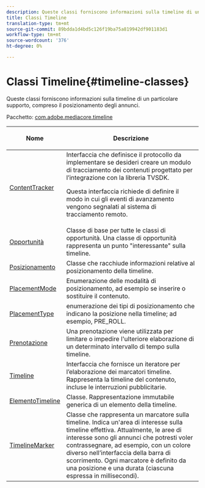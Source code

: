 ```yaml
---
description: Queste classi forniscono informazioni sulla timeline di un particolare supporto, compreso il posizionamento degli annunci.
title: Classi Timeline
translation-type: tm+mt
source-git-commit: 89bdda1d4bd5c126f19ba75a819942df901183d1
workflow-type: tm+mt
source-wordcount: '376'
ht-degree: 0%

---
```



# Classi Timeline{#timeline-classes}

Queste classi forniscono informazioni sulla timeline di un particolare supporto, compreso il posizionamento degli annunci.

Pacchetto: [com.adobe.mediacore.timeline](https://help.adobe.com/en_US/primetime/api/psdk/asdoc-dhls_1.4/com/adobe/mediacore/timeline/package-detail.html)

<table frame="all" colsep="1" rowsep="1" id="table_6752E908BA6546549619994A3F7D5F87"> 
 <thead> 
  <tr rowsep="1"> 
   <th colname="1" class="entry"> Nome </th> 
   <th colname="2" class="entry"> <p>Descrizione </p> </th> 
  </tr> 
 </thead>
 <tbody> 
  <tr rowsep="1"> 
   <td colname="1"> <span class="codeph"> <a href="https://help.adobe.com/en_US/primetime/api/psdk/asdoc-dhls_1.4/com/adobe/mediacore/timeline/ContentTracker.html" format="html" scope="external"> ContentTracker  </a> </span> </td> 
   <td colname="2"> Interfaccia che definisce il protocollo da implementare se desideri creare un modulo di tracciamento dei contenuti progettato per l’integrazione con la libreria TVSDK. <p>Questa interfaccia richiede di definire il modo in cui gli eventi di avanzamento vengono segnalati al sistema di tracciamento remoto. </p> </td> 
  </tr> 
  <tr rowsep="1"> 
   <td colname="1"> <span class="codeph"> <a href="https://help.adobe.com/en_US/primetime/api/psdk/asdoc-dhls_1.4/com/adobe/mediacore/timeline/Opportunity.html" format="html" scope="external"> Opportunità  </a> </span> </td> 
   <td colname="2"> Classe di base per tutte le classi di opportunità. Una classe di opportunità rappresenta un punto "interessante" sulla timeline. </td> 
  </tr> 
  <tr rowsep="1"> 
   <td colname="1"> <span class="codeph"> <a href="https://help.adobe.com/en_US/primetime/api/psdk/asdoc-dhls_1.4/com/adobe/mediacore/timeline/Placement.html" format="html" scope="external"> Posizionamento  </a> </span> </td> 
   <td colname="2"> Classe che racchiude informazioni relative al posizionamento della timeline. </td> 
  </tr> 
  <tr rowsep="1"> 
   <td colname="1"> <span class="codeph"> <a href="https://help.adobe.com/en_US/primetime/api/psdk/asdoc-dhls_1.4/com/adobe/mediacore/timeline/PlacementMode.html" format="html" scope="external"> PlacementMode  </a> </span> </td> 
   <td colname="2"> Enumerazione delle modalità di posizionamento, ad esempio se inserire o sostituire il contenuto. </td> 
  </tr> 
  <tr rowsep="1"> 
   <td colname="1"> <span class="codeph"> <a href="https://help.adobe.com/en_US/primetime/api/psdk/asdoc-dhls_1.4/com/adobe/mediacore/timeline/PlacementType.html" format="html" scope="external"> PlacementType  </a> </span> </td> 
   <td colname="2"> enumerazione dei tipi di posizionamento che indicano la posizione nella timeline; ad esempio, PRE_ROLL. </td> 
  </tr> 
  <tr rowsep="1"> 
   <td colname="1"> <span class="codeph"> <a href="https://help.adobe.com/en_US/primetime/api/psdk/asdoc-dhls_1.4/com/adobe/mediacore/timeline/Reservation.html" format="html" scope="external"> Prenotazione  </a> </span> </td> 
   <td colname="2"> Una prenotazione viene utilizzata per limitare o impedire l'ulteriore elaborazione di un determinato intervallo di tempo sulla timeline. </td> 
  </tr> 
  <tr rowsep="1"> 
   <td colname="1"> <span class="codeph"> <a href="https://help.adobe.com/en_US/primetime/api/psdk/asdoc-dhls_1.4/com/adobe/mediacore/timeline/Timeline.html" format="html" scope="external"> Timeline  </a> </span> </td> 
   <td colname="2"> Interfaccia che fornisce un iteratore per l’elaborazione dei marcatori timeline. Rappresenta la timeline del contenuto, incluse le interruzioni pubblicitarie. </td> 
  </tr> 
  <tr rowsep="1"> 
   <td colname="1"> <span class="codeph"> <a href="https://help.adobe.com/en_US/primetime/api/psdk/asdoc-dhls_1.4/com/adobe/mediacore/timeline/TimelineItem.html" format="html" scope="external"> ElementoTimeline  </a> </span> </td> 
   <td colname="2"> Classe. Rappresentazione immutabile generica di un elemento della timeline. </td> 
  </tr> 
  <tr rowsep="1"> 
   <td colname="1"> <span class="codeph"> <a href="https://help.adobe.com/en_US/primetime/api/psdk/asdoc-dhls_1.4/com/adobe/mediacore/timeline/TimelineMarker.html" format="html" scope="external"> TimelineMarker  </a> </span> </td> 
   <td colname="2"> Classe che rappresenta un marcatore sulla timeline. Indica un'area di interesse sulla timeline effettiva. Attualmente, le aree di interesse sono gli annunci che potresti voler contrassegnare, ad esempio, con un colore diverso nell’interfaccia della barra di scorrimento. Ogni marcatore è definito da una posizione e una durata (ciascuna espressa in millisecondi). </td> 
  </tr> 
 </tbody> 
</table>

